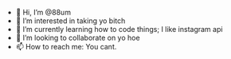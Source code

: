 - 👋 Hi, I’m @88um
- 👀 I’m interested in taking yo bitch
- 🌱 I’m currently learning how to code things; I like instagram api
- 💞️ I’m looking to collaborate on yo hoe
- 📫 How to reach me: You cant.

<!---
88um/88um is a ✨ special ✨ repository because its `README.md` (this file) appears on your GitHub profile.
You can click the Preview link to take a look at your changes.
--->
